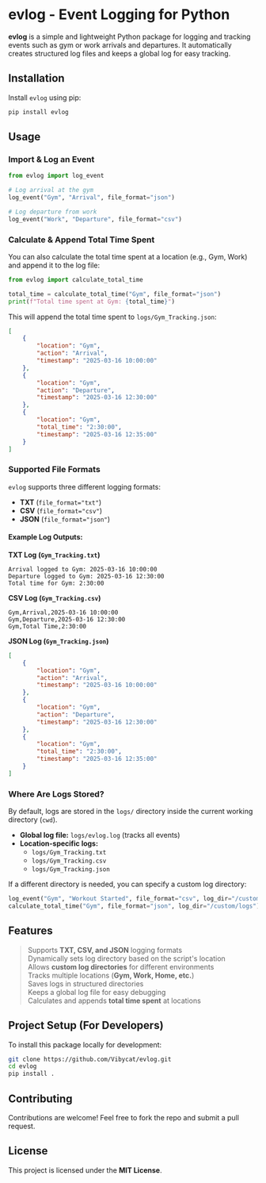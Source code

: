 # **evlog - Event Logging for Python**

**evlog** is a simple and lightweight Python package for logging and tracking events such as gym or work arrivals and departures. It automatically creates structured log files and keeps a global log for easy tracking.

## **Installation**

Install `evlog` using pip:

```bash
pip install evlog
```

## **Usage**

### **Import & Log an Event**
```python
from evlog import log_event

# Log arrival at the gym
log_event("Gym", "Arrival", file_format="json")

# Log departure from work
log_event("Work", "Departure", file_format="csv")
```

### **Calculate & Append Total Time Spent**
You can also calculate the total time spent at a location (e.g., Gym, Work) and append it to the log file:
```python
from evlog import calculate_total_time

total_time = calculate_total_time("Gym", file_format="json")
print(f"Total time spent at Gym: {total_time}")
```
 This will append the total time spent to `logs/Gym_Tracking.json`:
```json
[
    {
        "location": "Gym",
        "action": "Arrival",
        "timestamp": "2025-03-16 10:00:00"
    },
    {
        "location": "Gym",
        "action": "Departure",
        "timestamp": "2025-03-16 12:30:00"
    },
    {
        "location": "Gym",
        "total_time": "2:30:00",
        "timestamp": "2025-03-16 12:35:00"
    }
]
```

### **Supported File Formats**
`evlog` supports three different logging formats:
- **TXT** (`file_format="txt"`)
- **CSV** (`file_format="csv"`)
- **JSON** (`file_format="json"`)

#### **Example Log Outputs:**
 **TXT Log (`Gym_Tracking.txt`)**
```
Arrival logged to Gym: 2025-03-16 10:00:00
Departure logged to Gym: 2025-03-16 12:30:00
Total time for Gym: 2:30:00
```

 **CSV Log (`Gym_Tracking.csv`)**
```
Gym,Arrival,2025-03-16 10:00:00
Gym,Departure,2025-03-16 12:30:00
Gym,Total Time,2:30:00
```

 **JSON Log (`Gym_Tracking.json`)**
```json
[
    {
        "location": "Gym",
        "action": "Arrival",
        "timestamp": "2025-03-16 10:00:00"
    },
    {
        "location": "Gym",
        "action": "Departure",
        "timestamp": "2025-03-16 12:30:00"
    },
    {
        "location": "Gym",
        "total_time": "2:30:00",
        "timestamp": "2025-03-16 12:35:00"
    }
]
```

### **Where Are Logs Stored?**
By default, logs are stored in the `logs/` directory inside the current working directory (`cwd`).

- **Global log file:** `logs/evlog.log` (tracks all events)
- **Location-specific logs:**
  - `logs/Gym_Tracking.txt`
  - `logs/Gym_Tracking.csv`
  - `logs/Gym_Tracking.json`

If a different directory is needed, you can specify a custom log directory:
```python
log_event("Gym", "Workout Started", file_format="csv", log_dir="/custom/logs")
calculate_total_time("Gym", file_format="json", log_dir="/custom/logs")
```

## **Features**
> Supports **TXT, CSV, and JSON** logging formats  
> Dynamically sets log directory based on the script's location  
> Allows **custom log directories** for different environments  
> Tracks multiple locations (**Gym, Work, Home, etc.**)  
> Saves logs in structured directories  
> Keeps a global log file for easy debugging  
> Calculates and appends **total time spent** at locations  

## **Project Setup (For Developers)**
To install this package locally for development:

```bash
git clone https://github.com/Vibycat/evlog.git
cd evlog
pip install .
```

## **Contributing**
Contributions are welcome! Feel free to fork the repo and submit a pull request.

## **License**
This project is licensed under the **MIT License**.

